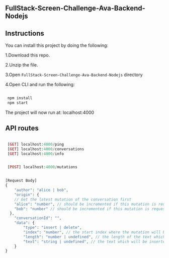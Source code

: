 ## FullStack-Screen-Challenge-Ava-Backend-Nodejs

## Instructions

You can install this project by doing the following:

1.Download this repo.

2.Unzip the file.

3.Open `FullStack-Screen-Challenge-Ava-Backend-Nodejs` directory

4.Open CLI and run the following:

```sh

 npm install
 npm start

```

The project will now run at: localhost:4000

## API routes

```php

 [GET] localhost:4000/ping
 [GET] localhost:4000/conversations
 [GET] localhost:4000/info

```

```php

 [POST] localhost:4000/mutations

```


```php

[Request Body]
{
	"author": "alice | bob",
	"origin": {
    // Get the latest mutation of the conversation first
    "alice": "number", // should be incremented if this mutation is requested by alice.
    "bob": "number" // should be incremented if this mutation is requested by bob.
  },
	"conversationId": "",
	"data": {
		"type": "insert | delete",
		"index": "number", // the start index where the mutation will be applied
		"length": "number | undefined", // the length of the text which will inserted or deleted
		"text": "string | undefined", // the text which will be inserted or deleted
	}
}


```
